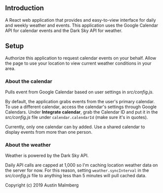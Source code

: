 ## Introduction

A React web application that provides and easy-to-view interface for daily and weekly weather and events. This application uses the Google Calendar API for calendar events and the Dark Sky API for weather.

## Setup

Authorize this application to request calendar events on your behalf. Allow the page to use your location to view current weather conditions in your area.

### About the calendar

Pulls event from Google Calendar based on user settings in *src/config.js*.

By default, the application grabs events from the user's primary calendar. To use a different calendar, access the calendar's settings through Google Calendars. Under **Integrate calendar**, grab the Calendar ID and put it in the *src/config.js* file under `calendar.calendarId` (make sure it's in quotes).

Currently, only one calendar can by added. Use a shared calendar to display events from more than one person.

### About the weather

Weather is powered by the Dark Sky API.

Daily API calls are capped at 1,000 so I'm caching location weather data on the server for now.  For this reason, setting `weather.syncInterval` in the *src/config.js* file to anything less than 5 minutes will pull cached data.

Copyright (c) 2019 Austin Malmberg
